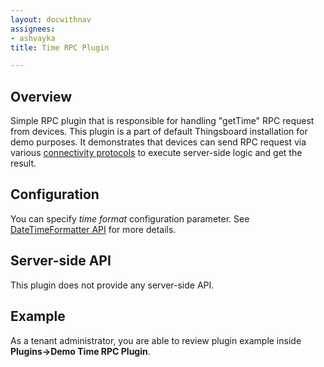 ```yaml
---
layout: docwithnav
assignees:
- ashvayka
title: Time RPC Plugin

---
```


## Overview

Simple RPC plugin that is responsible for handling "getTime" RPC request from devices. 
This plugin is a part of default Thingsboard installation for demo purposes.
It demonstrates that devices can send RPC request via various [connectivity protocols](/docs/reference/protocols) to execute server-side logic and get the result. 

## Configuration

You can specify *time format* configuration parameter. See [DateTimeFormatter API](https://docs.oracle.com/javase/8/docs/api/java/time/format/DateTimeFormatter.html) for more details.

## Server-side API

This plugin does not provide any server-side API. 

## Example

As a tenant administrator, you are able to review plugin example inside **Plugins->Demo Time RPC Plugin**.